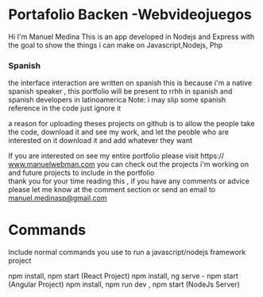 # Portafolio Backen -Webvideojuegos 

Hi I'm Manuel Medina
This is an app developed in Nodejs and Express with the goal to show 
the things i can make on Javascript,Nodejs, Php

### Spanish
the interface interaction are written on spanish  this is 
because i'm a native spanish speaker , this portfolio will be present to rrhh in spanish and spanish developers in latinoamerica 
Note: i may slip some spanish reference in the code just ignore it 

a reason for uploading theses projects on github is to allow the people take the code, download it and see my work, and let the peoble who are interested on it download it and add whatever they want
 
If you are interested on see my entire portfolio 
please visit https:// www.manuelwebman.com you can check out the projects i'm working on and future projects to include in the portfolio  
thank you for your time reading this , if you have any comments or advice please let me know at the comment section or send an email to  manuel.medinasp@gmail.com


# Commands

Include normal commands you use to run a javascript/nodejs framework project 

npm install, npm start    		(React Project)
npm install, ng serve - npm start 	(Angular Project)
npm install, npm run dev , npm start 	(NodeJs Server)
